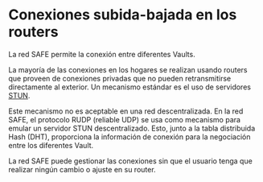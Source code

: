 # Conexiones subida-bajada en los routers
La red SAFE permite la conexión entre diferentes Vaults.

La mayoría de las conexiones en los hogares se realizan usando routers que proveen de conexiones privadas que no pueden retransmitirse directamente al exterior. Un mecanismo estándar es el uso de servidores [STUN](http://es.wikipedia.org/wiki/STUN).

Este mecanismo no es aceptable en una red descentralizada. En la red SAFE, el protocolo RUDP (reliable UDP) se usa como mecanismo para emular un servidor STUN descentralizado. Esto, junto a la tabla distribuida Hash (DHT), proporciona la información de conexión para la negociación entre los diferentes Vault.

La red SAFE puede gestionar las conexiones sin que el usuario tenga que realizar ningún cambio o ajuste en su router.
